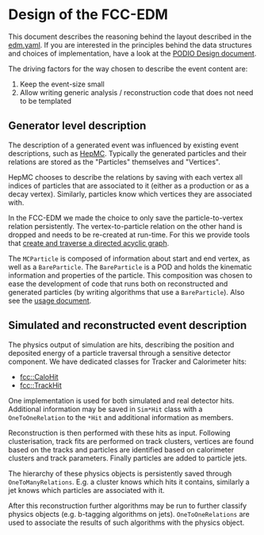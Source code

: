 Design of the FCC-EDM
==

This document describes the reasoning behind the layout described in the [edm.yaml](https://github.com/HEP-FCC/fcc-edm/blob/master/edm.yaml). If you are interested in the principles behind the data structures and choices of implementation, have a look at the [PODIO Design document](https://github.com/HEP-FCC/podio/blob/master/doc/design.md).

The driving factors for the way chosen to describe the event content are:
1. Keep the event-size small
2. Allow writing generic analysis / reconstruction code that does not need to be templated

Generator level description
--

The description of a generated event was influenced by existing event descriptions, such as [HepMC](http://hepmc.web.cern.ch/hepmc/). Typically the generated particles and their relations are stored as the "Particles" themselves and "Vertices".

HepMC chooses to describe the relations by saving with each vertex all indices of particles that are associated to it (either as a production or as a decay vertex). Similarly, particles know which vertices they are associated with.

In the FCC-EDM we made the choice to only save the particle-to-vertex relation persistently. The vertex-to-particle relation on the other hand is dropped and needs to be re-created at run-time. For this we provide tools that [create and traverse a directed acyclic graph](https://github.com/HEP-FCC/fcc-edm/tree/master/utilities/ParticleGraph.h).

The `MCParticle` is composed of information about start and end vertex, as well as a `BareParticle`. The `BareParticle` is a POD and holds the kinematic information and properties of the particle. This composition was chosen to ease the development of code that runs both on reconstructed and generated particles (by writing algorithms that use a `BareParticle`). Also see the [usage document](./usage.md).

Simulated and reconstructed event description
--

The physics output of simulation are hits, describing the position and deposited energy of a particle traversal through a sensitive detector component. We have dedicated classes for Tracker and Calorimeter hits:
- [fcc::CaloHit](https://github.com/HEP-FCC/fcc-edm/blob/master/datamodel/datamodel/CaloHit.h)
- [fcc::TrackHit](https://github.com/HEP-FCC/fcc-edm/blob/master/datamodel/datamodel/TrackHit.h)

One implementation is used for both simulated and real detector hits. Additional information may be saved in `Sim*Hit` class with a `OneToOneRelation` to the `*Hit` and additional information as members.

Reconstruction is then performed with these hits as input. Following clusterisation, track fits are performed on track clusters, vertices are found based on the tracks and particles are identified based on calorimeter clusters and track parameters. Finally particles are added to particle jets.

The hierarchy of these physics objects is persistently saved through `OneToManyRelations`. E.g. a cluster knows which hits it contains, similarly a jet knows which particles are associated with it.

After this reconstruction further algorithms may be run to further classify physics objects (e.g. b-tagging algorithms on jets). `OneToOneRelations` are used to associate the results of such algorithms with the physics object.
